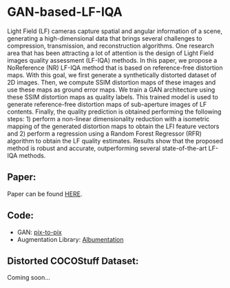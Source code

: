 # GAN-based-LF-IQA
Light Field (LF) cameras capture spatial and angular information of a scene, generating a high-dimensional data that brings several challenges to compression, transmission, and reconstruction algorithms. One research area that has been attracting a lot of attention is the design of Light Field images quality assessment (LF-IQA) methods. In this paper, we propose a NoReference (NR) LF-IQA method that is based on reference-free distortion maps. With this goal, we first generate a synthetically distorted dataset of 2D images. Then, we compute SSIM distortion maps of these images and use these maps as ground error maps. We train a GAN architecture using these SSIM distortion maps as quality labels. This trained model is used to generate reference-free distortion maps of sub-aperture images of LF contents. Finally, the quality prediction is obtained performing the following steps: 1) perform a non-linear dimensionality reduction with a isometric mapping of the generated distortion
maps to obtain the LFI feature vectors and 2) perform a regression using a Random Forest Regressor (RFR) algorithm to obtain the LF quality estimates. Results show that the proposed method is robust and accurate, outperforming several state-of-the-art LF-IQA methods. 

## Paper: 
Paper can be found [HERE](https://www.frontiersin.org/articles/10.3389/frsip.2022.815058/full). 

## Code:
- GAN: [pix-to-pix](https://github.com/junyanz/pytorch-CycleGAN-and-pix2pix)
- Augmentation Library: [Albumentation](https://albumentations.ai/)

## Distorted COCOStuff Dataset:
Coming soon...
